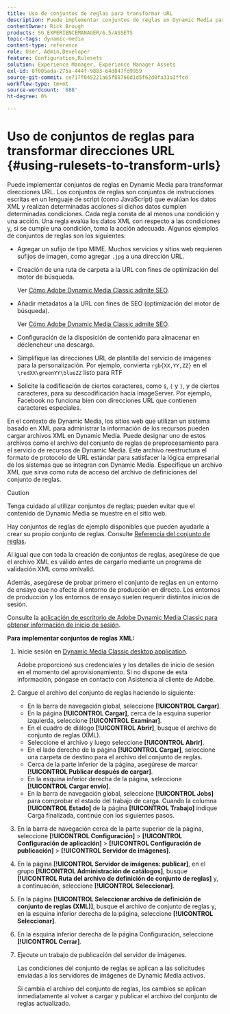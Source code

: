 ```yaml
---
title: Uso de conjuntos de reglas para transformar URL
description: Puede implementar conjuntos de reglas en Dynamic Media para transformar direcciones URL. Los conjuntos de reglas son conjuntos de instrucciones escritas en un lenguaje de script (como JavaScript) que evalúan los datos XML y realizan determinadas acciones si dichos datos cumplen determinadas condiciones.
contentOwner: Rick Brough
products: SG_EXPERIENCEMANAGER/6.5/ASSETS
topic-tags: dynamic-media
content-type: reference
role: User, Admin,Developer
feature: Configuration,Rulesets
solution: Experience Manager, Experience Manager Assets
exl-id: 8f005ada-275a-444f-9883-64d847fd9959
source-git-commit: ce717f045221a65f88766d1d5f62d0fa33a3ffcd
workflow-type: tm+mt
source-wordcount: '688'
ht-degree: 0%

---
```


# Uso de conjuntos de reglas para transformar direcciones URL {#using-rulesets-to-transform-urls}

Puede implementar conjuntos de reglas en Dynamic Media para transformar direcciones URL. Los conjuntos de reglas son conjuntos de instrucciones escritas en un lenguaje de script (como JavaScript) que evalúan los datos XML y realizan determinadas acciones si dichos datos cumplen determinadas condiciones. Cada regla consta de al menos una condición y una acción. Una regla evalúa los datos XML con respecto a las condiciones y, si se cumple una condición, toma la acción adecuada. Algunos ejemplos de conjuntos de reglas son los siguientes:

* Agregar un sufijo de tipo MIME. Muchos servicios y sitios web requieren sufijos de imagen, como agregar `.jpg` a una dirección URL.
* Creación de una ruta de carpeta a la URL con fines de optimización del motor de búsqueda.

  Ver [Cómo Adobe Dynamic Media Classic admite SEO](/help/assets/assets/s7_seo.pdf).

* Añadir metadatos a la URL con fines de SEO (optimización del motor de búsqueda).

  Ver [Cómo Adobe Dynamic Media Classic admite SEO](/help/assets/assets/s7_seo.pdf).

* Configuración de la disposición de contenido para almacenar en déclencheur una descarga.
* Simplifique las direcciones URL de plantilla del servicio de imágenes para la personalización. Por ejemplo, convierta `rgb{XX,YY,ZZ}` en el `\redXX\greenYY\blueZZ` listo para RTF

* Solicite la codificación de ciertos caracteres, como `$`, `{` y `}`, y de ciertos caracteres, para su descodificación hacia ImageServer. Por ejemplo, Facebook no funciona bien con direcciones URL que contienen caracteres especiales.

En el contexto de Dynamic Media, los sitios web que utilizan un sistema basado en XML para administrar la información de los recursos pueden cargar archivos XML en Dynamic Media. Puede designar uno de estos archivos como el archivo del conjunto de reglas de preprocesamiento para el servicio de recursos de Dynamic Media. Este archivo reestructura el formato de protocolo de URL estándar para satisfacer la lógica empresarial de los sistemas que se integran con Dynamic Media. Especifique un archivo XML que sirva como ruta de acceso del archivo de definiciones del conjunto de reglas.

>[!CAUTION]
>
>Tenga cuidado al utilizar conjuntos de reglas; pueden evitar que el contenido de Dynamic Media se muestre en el sitio web.

Hay conjuntos de reglas de ejemplo disponibles que pueden ayudarle a crear su propio conjunto de reglas.
Consulte [Referencia del conjunto de reglas](https://experienceleague.adobe.com/docs/dynamic-media-developer-resources/image-serving-api/image-serving-api/rule-set-reference/c-rule-set-reference.html?lang=es).

Al igual que con toda la creación de conjuntos de reglas, asegúrese de que el archivo XML es válido antes de cargarlo mediante un programa de validación XML como xmlvalid.

Además, asegúrese de probar primero el conjunto de reglas en un entorno de ensayo que no afecte al entorno de producción en directo.
Los entornos de producción y los entornos de ensayo suelen requerir distintos inicios de sesión.

Consulte la [aplicación de escritorio de Adobe Dynamic Media Classic para obtener información de inicio de sesión](https://experienceleague.adobe.com/docs/dynamic-media-classic/using/getting-started/signing-out.html?lang=es#sign-in-dmc-app).

<!-- OBSOLETE INFORMATION * **NA staging environment** login page: [https://s7sps1-staging.scene7.com/IpsWeb/](https://s7sps1-staging.scene7.com/IpsWeb/)
* **EMEA staging environment** login page: [https://s7sps3-staging.scene7.com/IpsWeb/](https://s7sps3-staging.scene7.com/IpsWeb/)
* **JAPAC staging environment** login page: [https://s7sps5-staging.scene7.com/IpsWeb/](https://s7sps5-staging.scene7.com/IpsWeb/) -->

**Para implementar conjuntos de reglas XML:**

1. Inicie sesión en [Dynamic Media Classic desktop application](https://experienceleague.adobe.com/docs/dynamic-media-classic/using/getting-started/signing-out.html?lang=es#sign-in-dmc-app).

   Adobe proporcionó sus credenciales y los detalles de inicio de sesión en el momento del aprovisionamiento. Si no dispone de esta información, póngase en contacto con Asistencia al cliente de Adobe.

1. Cargue el archivo del conjunto de reglas haciendo lo siguiente:

   * En la barra de navegación global, seleccione **[!UICONTROL Cargar]**.
   * En la página **[!UICONTROL Cargar]**, cerca de la esquina superior izquierda, seleccione **[!UICONTROL Examinar]**.
   * En el cuadro de diálogo **[!UICONTROL Abrir]**, busque el archivo de conjunto de reglas (XML).
   * Seleccione el archivo y luego seleccione **[!UICONTROL Abrir]**.
   * En el lado derecho de la página **[!UICONTROL Cargar]**, seleccione una carpeta de destino para el archivo del conjunto de reglas.
   * Cerca de la parte inferior de la página, asegúrese de marcar **[!UICONTROL Publicar después de cargar]**.
   * En la esquina inferior derecha de la página, seleccione **[!UICONTROL Cargar envío]**.
   * En la barra de navegación global, seleccione **[!UICONTROL Jobs]** para comprobar el estado del trabajo de carga. Cuando la columna **[!UICONTROL Estado]** de la página **[!UICONTROL Trabajo]** indique Carga finalizada, continúe con los siguientes pasos.

1. En la barra de navegación cerca de la parte superior de la página, seleccione **[!UICONTROL Configuración]** > **[!UICONTROL Configuración de aplicación]** > **[!UICONTROL Configuración de publicación]** > **[!UICONTROL Servidor de imágenes]**.
1. En la página **[!UICONTROL Servidor de imágenes: publicar]**, en el grupo **[!UICONTROL Administración de catálogos]**, busque **[!UICONTROL Ruta del archivo de definición de conjunto de reglas]** y, a continuación, seleccione **[!UICONTROL Seleccionar]**.
1. En la página **[!UICONTROL Seleccionar archivo de definición de conjunto de reglas (XML)]**, busque el archivo de conjunto de reglas y, en la esquina inferior derecha de la página, seleccione **[!UICONTROL Seleccionar]**.
1. En la esquina inferior derecha de la página Configuración, seleccione **[!UICONTROL Cerrar]**.
1. Ejecute un trabajo de publicación del servidor de imágenes.

   Las condiciones del conjunto de reglas se aplican a las solicitudes enviadas a los servidores de imágenes de Dynamic Media activos.

   Si cambia el archivo del conjunto de reglas, los cambios se aplican inmediatamente al volver a cargar y publicar el archivo del conjunto de reglas actualizado.
